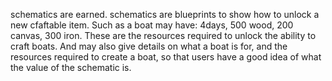 schematics are earned. schematics are blueprints to show how to unlock a new cfaftable item. Such as a boat may have: 4days, 500 wood, 200 canvas, 300 iron. These are the resources required to unlock the ability to craft boats. And may also give details on what a boat is for, and the resources required to create a boat, so that users have a good idea of what the value of the schematic is.